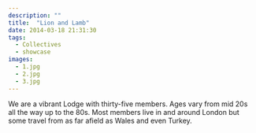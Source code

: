 ```yaml
---
description: ""
title:  "Lion and Lamb"
date: 2014-03-18 21:31:30
tags:
  - Collectives
  - showcase
images:
  - 1.jpg
  - 2.jpg
  - 3.jpg
---
```


We are a vibrant Lodge with thirty-five members. Ages vary from mid 20s all the way up to the 80s. Most members live in and around London but some travel from as far afield as Wales and even Turkey.
